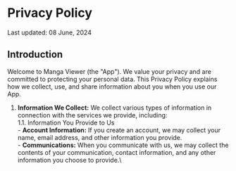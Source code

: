 # Privacy Policy

Last updated: 08 June, 2024

## Introduction

Welcome to Manga Viewer (the "App"). We value your privacy and are committed to protecting your personal data. This Privacy Policy explains how we collect, use, and share information about you when you use our App.

1. **Information We Collect:** We collect various types of information in connection with the services we provide, including:\
    1.1. Information You Provide to Us\
        - **Account Information:** If you create an account, we may collect your name, email address, and other information you provide.\
        - **Communications:** When you communicate with us, we may collect the contents of your communication, contact information, and any other information you choose to provide.\

